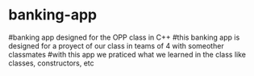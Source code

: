 # banking-app


#banking app designed for the OPP class in C++
#this banking app is designed for a proyect of our class in teams of 4 with someother classmates
#with this app we praticed what we learned in the class like classes, constructors, etc
